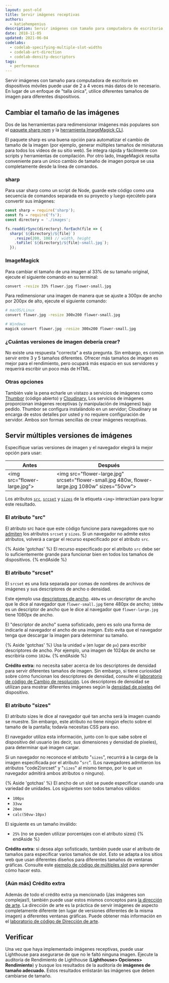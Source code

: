 ```yaml
---
layout: post-old
title: Servir imágenes receptivas
authors:
  - katiehempenius
description: Servir imágenes con tamaño para computadora de escritorio en dispositivos móviles puede usar de 2 a 4 veces más datos de lo necesario. En lugar de un enfoque de "talla única", utilice diferentes tamaños de imagen para diferentes dispositivos.
date: 2018-11-05
updated: 2021-06-04
codelabs:
  - codelab-specifying-multiple-slot-widths
  - codelab-art-direction
  - codelab-density-descriptors
tags:
  - performance
---
```


Servir imágenes con tamaño para computadora de escritorio en dispositivos móviles puede usar de 2 a 4 veces más datos de lo necesario. En lugar de un enfoque de "talla única", utilice diferentes tamaños de imagen para diferentes dispositivos.

## Cambiar el tamaño de las imágenes

Dos de las herramientas para redimensionar imágenes más populares son el [paquete sharp npm](https://www.npmjs.com/package/sharp) y la [herramienta ImageMagick CLI](https://www.imagemagick.org/script/index.php).

El paquete sharp es una buena opción para automatizar el cambio de tamaño de la imagen (por ejemplo, generar múltiples tamaños de miniaturas para todos los videos de su sitio web). Se integra rápida y fácilmente con scripts y herramientas de compilación. Por otro lado, ImageMagick resulta conveniente para un único cambio de tamaño de imagen porque se usa completamente desde la línea de comandos.

### sharp

Para usar sharp como un script de Node, guarde este código como una secuencia de comandos separada en su proyecto y luego ejecútelo para convertir sus imágenes:

```javascript
const sharp = require('sharp');
const fs = require('fs');
const directory = './images';

fs.readdirSync(directory).forEach(file => {
  sharp(`${directory}/${file}`)
    .resize(200, 100) // width, height
    .toFile(`${directory}/${file}-small.jpg`);
  });
```

### ImageMagick

Para cambiar el tamaño de una imagen al 33% de su tamaño original, ejecute el siguiente comando en su terminal:

```bash
convert -resize 33% flower.jpg flower-small.jpg
```

Para redimensionar una imagen de manera que se ajuste a 300px de ancho por 200px de alto, ejecute el siguiente comando:

```bash
# macOS/Linux
convert flower.jpg -resize 300x200 flower-small.jpg

# Windows
magick convert flower.jpg -resize 300x200 flower-small.jpg
```

### ¿Cuántas versiones de imagen debería crear?

No existe una respuesta "correcta" a esta pregunta. Sin embargo, es común servir entre 3 y 5 tamaños diferentes. Ofrecer más tamaños de imagen es mejor para el rendimiento, pero ocupará más espacio en sus servidores y requerirá escribir un poco más de HTML.

### Otras opciones

También vale la pena echarle un vistazo a servicios de imágenes como [Thumbor](https://github.com/thumbor/thumbor) (código abierto) y [Cloudinary.](https://cloudinary.com/) Los servicios de imágenes proporcionan imágenes receptivas (y manipulación de imágenes) bajo pedido. Thumbor se configura instalándolo en un servidor; Cloudinary se encarga de estos detalles por usted y no requiere configuración de servidor. Ambos son formas sencillas de crear imágenes receptivas.

## Servir múltiples versiones de imágenes

Especifique varias versiones de imagen y el navegador elegirá la mejor opción para usar:

<div class="w-table-wrapper">
  <table>
    <thead>
      <tr>
        <th><strong>Antes</strong></th>
        <th><strong>Después</strong></th>
      </tr>
    </thead>
    <tbody>
      <tr>
        <td>&lt;img src="flower-large.jpg"&gt;</td>
        <td>&lt;img src="flower-large.jpg" srcset="flower-small.jpg 480w, flower-large.jpg 1080w" sizes="50vw"&gt;</td>
      </tr>
    </tbody>
  </table>
</div>

Los atributos [`src`](https://developer.mozilla.org/docs/Web/HTML/Element/img#attr-src), [`srcset`](https://developer.mozilla.org/docs/Web/HTML/Element/img#attr-srcset) y [`sizes`](https://developer.mozilla.org/docs/Web/HTML/Element/img#attr-sizes) de la etiqueta `<img>` interactúan para lograr este resultado.

### El atributo "src"

El atributo src hace que este código funcione para navegadores que no [admiten](https://caniuse.com/#search=srcset) los atributos `srcset` y `sizes`. Si un navegador no admite estos atributos, volverá a cargar el recurso especificado por el atributo `src`.

{% Aside 'gotchas' %} El recurso especificado por el atributo `src` debe ser lo suficientemente grande para funcionar bien en todos los tamaños de dispositivos. {% endAside %}

### El atributo "srcset"

El `srcset` es una lista separada por comas de nombres de archivos de imágenes y sus descriptores de ancho o densidad.

Este ejemplo usa [descriptores de ancho](https://www.w3.org/TR/html5/semantics-embedded-content.html#width-descriptor). `480w` es un descriptor de ancho que le dice al navegador que `flower-small.jpg` tiene 480px de ancho; `1080w` es un descriptor de ancho que le dice al navegador que `flower-large.jpg` tiene 1080px de ancho.

El "descriptor de ancho" suena sofisticado, pero es solo una forma de indicarle al navegador el ancho de una imagen. Esto evita que el navegador tenga que descargar la imagen para determinar su tamaño.

{% Aside 'gotchas' %} Usa la unidad `w` (en lugar de `px`) para escribir descriptores de ancho. Por ejemplo, una imagen de 1024px de ancho se escribiría como `1024w`. {% endAside %}

**Crédito extra:** no necesita saber acerca de los descriptores de densidad para servir diferentes tamaños de imagen. Sin embargo, si tiene curiosidad sobre cómo funcionan los descriptores de densidad, consulte el [laboratorio de código de Cambio de resolución](/codelab-density-descriptors). Los descriptores de densidad se utilizan para mostrar diferentes imágenes según la [densidad de píxeles](https://en.wikipedia.org/wiki/Pixel_density) del dispositivo.

### El atributo "sizes"

El atributo sizes le dice al navegador qué tan ancha será la imagen cuando se muestre. Sin embargo, este atributo no tiene ningún efecto sobre el tamaño de la pantalla; todavía necesitas CSS para eso.

El navegador utiliza esta información, junto con lo que sabe sobre el dispositivo del usuario (es decir, sus dimensiones y densidad de píxeles), para determinar qué imagen cargar.

Si un navegador no reconoce el atributo "`sizes`", recurrirá a la carga de la imagen especificada por el atributo "`src`". (Los navegadores admitieron los atributos "code2}srcset" y "`sizes`" al mismo tiempo, por lo que un navegador admitirá ambos atributos o ninguno).

{% Aside 'gotchas' %} El ancho de un slot se puede especificar usando una variedad de unidades. Los siguientes son todos tamaños válidos:

- `100px`
- `33vw`
- `20em`
- `calc(50vw-10px)`

El siguiente es un tamaño inválido:

- `25%` (no se pueden utilizar porcentajes con el atributo sizes) {% endAside %}

**Crédito extra:** si desea algo sofisticado, también puede usar el atributo de tamaños para especificar varios tamaños de slot. Esto se adapta a los sitios web que usan diferentes diseños para diferentes tamaños de ventanas gráficas. Consulte este [ejemplo de código de múltiples slot](/codelab-specifying-multiple-slot-widths) para aprender cómo hacer esto.

### (Aún más) Crédito extra

Además de todo el crédito extra ya mencionado (¡las imágenes son complejas!), también puede usar estos mismos conceptos para [la dirección de arte](https://developer.mozilla.org/docs/Learn/HTML/Multimedia_and_embedding/Responsive_images#Art_direction). La dirección de arte es la práctica de servir imágenes de aspecto completamente diferente (en lugar de versiones diferentes de la misma imagen) a diferentes ventanas gráficas. Puede obtener más información en el [laboratorio de código de Dirección de arte](/codelab-art-direction).

## Verificar

Una vez que haya implementado imágenes receptivas, puede usar Lighthouse para asegurarse de que no le faltó ninguna imagen. Ejecute la auditoría de Rendimiento de Lighthouse (**Lighthouse&gt; Opciones&gt; Rendimiento**) y busque los resultados de la auditoría de **imágenes de tamaño adecuado.** Estos resultados enlistarán las imágenes que deben cambiarse de tamaño.
